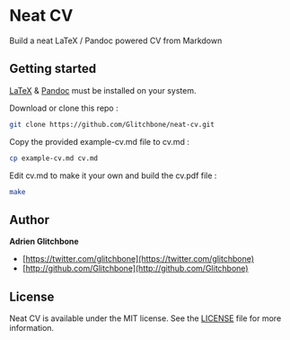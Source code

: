 # Neat CV

Build a neat LaTeX / Pandoc powered CV from Markdown

## Getting started

[LaTeX](https://www.latex-project.org/get/) & [Pandoc](https://pandoc.org/) must be installed on your system.

Download or clone this repo :

```sh
git clone https://github.com/Glitchbone/neat-cv.git
```

Copy the provided example-cv.md file to cv.md :

```sh
cp example-cv.md cv.md
```

Edit cv.md to make it your own and build the cv.pdf file :

```sh
make
```

## Author

**Adrien Glitchbone**

+ [https://twitter.com/glitchbone](https://twitter.com/glitchbone)
+ [http://github.com/Glitchbone](http://github.com/Glitchbone)

## License

Neat CV is available under the MIT license. See the [LICENSE](LICENSE) file for more information.
